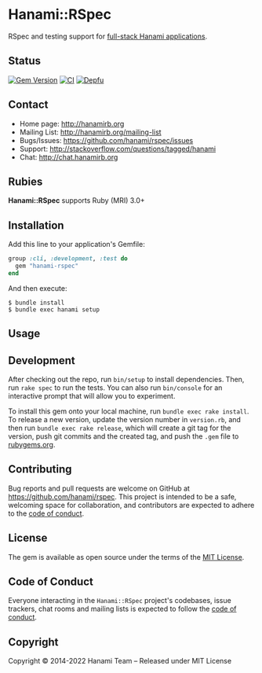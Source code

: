 # Hanami::RSpec

RSpec and testing support for [full-stack Hanami applications](`https://github.com/hanami/hanami`).

## Status

[![Gem Version](https://badge.fury.io/rb/hanami-rspec.svg)](https://badge.fury.io/rb/hanami-rspec)
[![CI](https://github.com/hanami/rspec/workflows/ci/badge.svg?branch=main)](https://github.com/hanami/rspec/actions?query=workflow%3Aci+branch%3Amain)
[![Depfu](https://badges.depfu.com/badges/a8545fb67cf32a2c75b6227bc0821027/overview.svg)](https://depfu.com/github/hanami/rspec?project=Bundler)

## Contact

- Home page: http://hanamirb.org
- Mailing List: http://hanamirb.org/mailing-list
- Bugs/Issues: https://github.com/hanami/rspec/issues
- Support: http://stackoverflow.com/questions/tagged/hanami
- Chat: http://chat.hanamirb.org

## Rubies

**Hanami::RSpec** supports Ruby (MRI) 3.0+

## Installation

Add this line to your application's Gemfile:

```ruby
group :cli, :development, :test do
  gem "hanami-rspec"
end
```

And then execute:

    $ bundle install
    $ bundle exec hanami setup

## Usage

## Development

After checking out the repo, run `bin/setup` to install dependencies. Then, run `rake spec` to run the tests. You can also run `bin/console` for an interactive prompt that will allow you to experiment.

To install this gem onto your local machine, run `bundle exec rake install`. To release a new version, update the version number in `version.rb`, and then run `bundle exec rake release`, which will create a git tag for the version, push git commits and the created tag, and push the `.gem` file to [rubygems.org](https://rubygems.org).

## Contributing

Bug reports and pull requests are welcome on GitHub at https://github.com/hanami/rspec. This project is intended to be a safe, welcoming space for collaboration, and contributors are expected to adhere to the [code of conduct](https://github.com/hanami/rspec/blob/main/CODE_OF_CONDUCT.md).

## License

The gem is available as open source under the terms of the [MIT License](https://opensource.org/licenses/MIT).

## Code of Conduct

Everyone interacting in the `Hanami::RSpec` project's codebases, issue trackers, chat rooms and mailing lists is expected to follow the [code of conduct](https://github.com/hanami/rspec/blob/main/CODE_OF_CONDUCT.md).

## Copyright

Copyright © 2014-2022 Hanami Team – Released under MIT License
